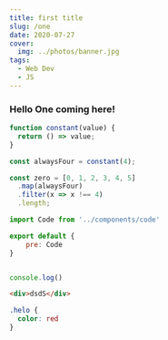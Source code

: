 ```yaml
---
title: first title
slug: /one
date: 2020-07-27
cover:
  img: ../photos/banner.jpg
tags:
  - Web Dev
  - JS
---
```


### Hello One coming here!

```js
function constant(value) {
  return () => value;
}

const alwaysFour = constant(4);

const zero = [0, 1, 2, 3, 4, 5]
  .map(alwaysFour)
  .filter(x => x !== 4)
  .length;
```
```jsx
import Code from '../components/code'

export default {
    pre: Code
}
```

```js

console.log()

```

```html
<div>dsdS</div>
```


```css
.helo {
  color: red
}
```